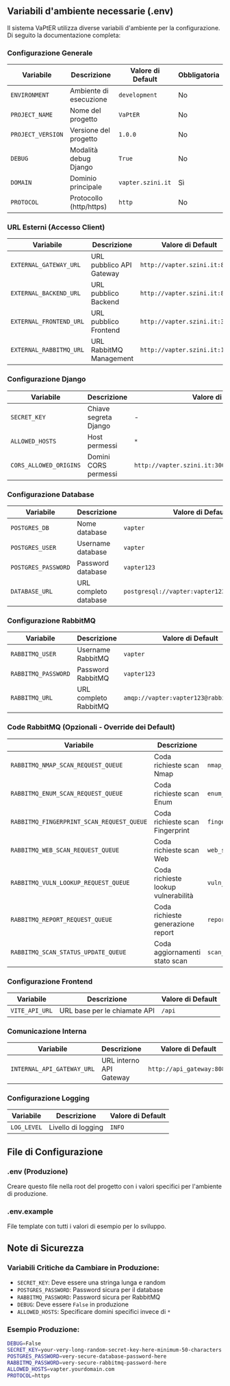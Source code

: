 ## Variabili d'ambiente necessarie (.env)

Il sistema VaPtER utilizza diverse variabili d'ambiente per la configurazione. Di seguito la documentazione completa:

### Configurazione Generale

| Variabile | Descrizione | Valore di Default | Obbligatoria |
|-----------|-------------|------------------|--------------|
| `ENVIRONMENT` | Ambiente di esecuzione | `development` | No |
| `PROJECT_NAME` | Nome del progetto | `VaPtER` | No |
| `PROJECT_VERSION` | Versione del progetto | `1.0.0` | No |
| `DEBUG` | Modalità debug Django | `True` | No |
| `DOMAIN` | Dominio principale | `vapter.szini.it` | Sì |
| `PROTOCOL` | Protocollo (http/https) | `http` | No |

### URL Esterni (Accesso Client)

| Variabile | Descrizione | Valore di Default |
|-----------|-------------|------------------|
| `EXTERNAL_GATEWAY_URL` | URL pubblico API Gateway | `http://vapter.szini.it:8080` |
| `EXTERNAL_BACKEND_URL` | URL pubblico Backend | `http://vapter.szini.it:8000` |
| `EXTERNAL_FRONTEND_URL` | URL pubblico Frontend | `http://vapter.szini.it:3000` |
| `EXTERNAL_RABBITMQ_URL` | URL RabbitMQ Management | `http://vapter.szini.it:15672` |

### Configurazione Django

| Variabile | Descrizione | Valore di Default | Obbligatoria |
|-----------|-------------|------------------|--------------|
| `SECRET_KEY` | Chiave segreta Django | - | Sì |
| `ALLOWED_HOSTS` | Host permessi | `*` | No |
| `CORS_ALLOWED_ORIGINS` | Domini CORS permessi | `http://vapter.szini.it:3000,http://localhost:3000` | No |

### Configurazione Database

| Variabile | Descrizione | Valore di Default | Obbligatoria |
|-----------|-------------|------------------|--------------|
| `POSTGRES_DB` | Nome database | `vapter` | Sì |
| `POSTGRES_USER` | Username database | `vapter` | Sì |
| `POSTGRES_PASSWORD` | Password database | `vapter123` | Sì |
| `DATABASE_URL` | URL completo database | `postgresql://vapter:vapter123@db:5432/vapter` | Sì |

### Configurazione RabbitMQ

| Variabile | Descrizione | Valore di Default | Obbligatoria |
|-----------|-------------|------------------|--------------|
| `RABBITMQ_USER` | Username RabbitMQ | `vapter` | Sì |
| `RABBITMQ_PASSWORD` | Password RabbitMQ | `vapter123` | Sì |
| `RABBITMQ_URL` | URL completo RabbitMQ | `amqp://vapter:vapter123@rabbitmq:5672/` | Sì |

### Code RabbitMQ (Opzionali - Override dei Default)

| Variabile | Descrizione | Valore di Default |
|-----------|-------------|------------------|
| `RABBITMQ_NMAP_SCAN_REQUEST_QUEUE` | Coda richieste scan Nmap | `nmap_scan_requests` |
| `RABBITMQ_ENUM_SCAN_REQUEST_QUEUE` | Coda richieste scan Enum | `enum_scan_requests` |
| `RABBITMQ_FINGERPRINT_SCAN_REQUEST_QUEUE` | Coda richieste scan Fingerprint | `fingerprint_scan_requests` |
| `RABBITMQ_WEB_SCAN_REQUEST_QUEUE` | Coda richieste scan Web | `web_scan_requests` |
| `RABBITMQ_VULN_LOOKUP_REQUEST_QUEUE` | Coda richieste lookup vulnerabilità | `vuln_lookup_requests` |
| `RABBITMQ_REPORT_REQUEST_QUEUE` | Coda richieste generazione report | `report_requests` |
| `RABBITMQ_SCAN_STATUS_UPDATE_QUEUE` | Coda aggiornamenti stato scan | `scan_status_updates` |

### Configurazione Frontend

| Variabile | Descrizione | Valore di Default |
|-----------|-------------|------------------|
| `VITE_API_URL` | URL base per le chiamate API | `/api` |

### Comunicazione Interna

| Variabile | Descrizione | Valore di Default | Obbligatoria |
|-----------|-------------|------------------|--------------|
| `INTERNAL_API_GATEWAY_URL` | URL interno API Gateway | `http://api_gateway:8080` | Sì |

### Configurazione Logging

| Variabile | Descrizione | Valore di Default |
|-----------|-------------|------------------|
| `LOG_LEVEL` | Livello di logging | `INFO` |

## File di Configurazione

### .env (Produzione)
Creare questo file nella root del progetto con i valori specifici per l'ambiente di produzione.

### .env.example
File template con tutti i valori di esempio per lo sviluppo.

## Note di Sicurezza

### Variabili Critiche da Cambiare in Produzione:
- `SECRET_KEY`: Deve essere una stringa lunga e random
- `POSTGRES_PASSWORD`: Password sicura per il database
- `RABBITMQ_PASSWORD`: Password sicura per RabbitMQ
- `DEBUG`: Deve essere `False` in produzione
- `ALLOWED_HOSTS`: Specificare domini specifici invece di `*`

### Esempio Produzione:
```bash
DEBUG=False
SECRET_KEY=your-very-long-random-secret-key-here-minimum-50-characters
POSTGRES_PASSWORD=very-secure-database-password-here
RABBITMQ_PASSWORD=very-secure-rabbitmq-password-here
ALLOWED_HOSTS=vapter.yourdomain.com
PROTOCOL=https
```